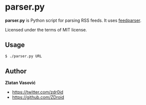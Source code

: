 # parser.py

**parser.py** is Python script for parsing RSS feeds. It uses
[feedparser](http://code.google.com/p/feedparser/).

Licensed under the terms of MIT license.

## Usage

```bash
$ ./parser.py URL
```

## Author

**Zlatan Vasović**

* https://twitter.com/zdr0id
* https://github.com/ZDroid